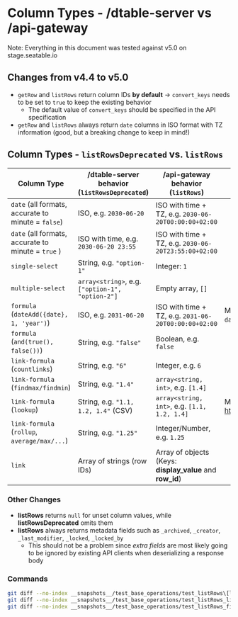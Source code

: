 # Column Types - /dtable-server vs /api-gateway

Note: Everything in this document was tested against v5.0 on stage.seatable.io

## Changes from v4.4 to v5.0
- `getRow` and `listRows` return column IDs **by default** -> `convert_keys` needs to be set to `true` to keep the existing behavior
    - The default value of `convert_keys` should be specified in the API specification
- `getRow` and `listRows` always return `date` columns in ISO format with TZ information (good, but a breaking change to keep in mind!)

## Column Types - `listRowsDeprecated` vs. `listRows`

| Column Type                                        | /dtable-server behavior (`listRowsDeprecated`)   | /api-gateway behavior (`listRows`)                        | Comment                                                                     |
| -------------------------------------------------- | ------------------------------------------------ | --------------------------------------------------------- | --------------------------------------------------------------------------- |
| `date` (all formats, accurate to minute = `false`) | ISO, e.g. `2030-06-20`                           | ISO with time + TZ, e.g. `2030-06-20T00:00:00+02:00`      |                                                                             |
| `date` (all formats, accurate to minute = `true` ) | ISO with time, e.g. `2030-06-20 23:55`           | ISO with time + TZ, e.g. `2030-06-20T23:55:00+02:00`      |                                                                             |
| `single-select`                                    | String, e.g. `"option-1"`                        | Integer: `1`                                              |                                                                             |
| `multiple-select`                                  | `array<string>`, e.g. `["option-1", "option-2"]` | Empty array, `[]`                                         |                                                                             |
| `formula` (`dateAdd({date}, 1, 'year')`)           | ISO, e.g. `2031-06-20`                           | ISO with time + TZ, e.g. `2031-06-20T00:00:00+02:00`      | Might already be explained by the different `date` formats                  |
| `formula` (`and(true(), false())`)                 | String, e.g. `"false"`                           | Boolean, e.g. `false`                                     |                                                                             |
| `link-formula` (`countlinks`)                      | String, e.g. `"6"`                               | Integer, e.g. `6`                                         |                                                                             |
| `link-formula` (`findmax/findmin`)                 | String, e.g. `"1.4"`                             | `array<string, int>`, e.g. `[1.4]`                        |                                                                             |
| `link-formula` (`lookup`)                          | String, e.g. `"1.1, 1.2, 1.4"` (CSV)             | `array<string, int>`, e.g. `[1.1, 1.2, 1.4]`              | Mentioned in the API changelog: https://api.seatable.io/reference/changelog |
| `link-formula` (`rollup`, `average/max/...`)       | String, e.g. `"1.25"`                            | Integer/Number, e.g. `1.25`                               |                                                                             |
| `link`                                             | Array of strings (row IDs)                       | Array of objects (Keys: **display_value** and **row_id**) |                                                                             |

### Other Changes
- **listRows** returns `null` for unset column values, while **listRowsDeprecated** omits them
- **listRows** always returns metadata fields such as `_archived`, `_creator`, `_last_modifier`, `_locked`, `_locked_by`
    - This should not be a problem since _extra fields_ are most likely going to be ignored by existing API clients when deserializing a response body

### Commands

```bash
git diff --no-index __snapshots__/test_base_operations/test_listRows\[listRows* --color-words
git diff --no-index __snapshots__/test_base_operations/test_listRows_links\[listRows* --color-words
git diff --no-index __snapshots__/test_base_operations/test_listRows_files_images\[listRows* --color-words
```
